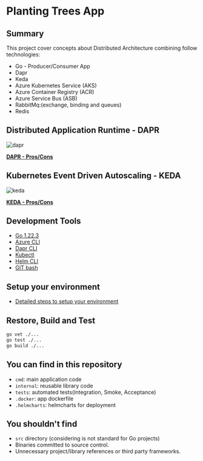 # Planting Trees App

## Summary

This project cover concepts about Distributed Architecture combining follow technologies:

- Go - Producer/Consumer App
- Dapr
- Keda
- Azure Kubernetes Service (AKS)
- Azure Container Registry (ACR)
- Azure Service Bus  (ASB)
- RabbitMq:(exchange, binding and queues)
- Redis

## Distributed Application Runtime - DAPR

![dapr](https://docs.dapr.io/images/overview.png)

**[DAPR - Pros/Cons](./docs/dapr-pros-cons.md)**

## Kubernetes Event Driven Autoscaling - KEDA

![keda](https://keda.sh/img/keda-arch.png)

**[KEDA  - Pros/Cons](./docs/keda-pros-cons.md)**

## Development Tools

- [Go 1.22.3](https://go.dev/dl/)
- [Azure CLI](https://learn.microsoft.com/pt-br/cli/azure/install-azure-cli)
- [Dapr CLI](https://docs.dapr.io/getting-started/install-dapr-cli/)
- [Kubectl](https://kubernetes.io/pt-br/docs/tasks/tools/)
- [Helm CLI](https://github.com/helm/helm)
- [GIT bash](https://git-scm.com/downloads)

## Setup your environment

- [Detailed steps to setup your environment](./docs/setup-infra.md)

## Restore, Build and Test

```sh
go vet ./...
go test ./...
go build ./...
```

## You can find in this repository

- `cmd`: main application code
- `internal`: reusable library code
- `tests`: automated tests(Integration, Smoke, Acceptance)
- `.docker`: app dockerfile
- `.helmcharts`: helmcharts for deployment

## You shouldn't find

- `src` directory (considering is not standard for Go projects)
- Binaries committed to source control.
- Unnecessary project/library references or third party frameworks.
